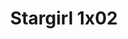 ---
layout: episodios
title: "Stargirl 1x02"
url_serie_padre: 'stargirl/temporada-1'
category: 'series'
capitulo: 'yes'
anio: '2020'
prev: 'capitulo-1'
proximo: 'capitulo-3'
sandbox: allow-same-origin allow-forms
idioma: 'Latino'
calidad: 'Full HD'
fuente: 'cueva'
reproductores_otros: ["https://gdriveplayer.me/embed2.php?link=4gwAzx%252F1tu47WmTNGVOFJQp3xiftoTMI3VnBbnlD7Qe4lJ9l6AM3lxB0wgh7xpu99sjGp8JdZR%252FNKBFyCABNnEiGRd52Ht0L7xrWARfxH9LnlO0QkuS20y7yDW2fBPQvC8zUzLKsPh21ZM3uZD4H0%252FYqI%252BVkWbcDnDs4LMCl8RigmTJnsfwIJt7MtylZh%252F51xF59Mc7Moj550aSLGyS89A","Subtitulado","https://player.premiumstream.live/player.php?id=NTA0Mw&sub=","Subtitulado","https://gdriveplayer.me/embed2.php?link=wBK991zSiJcd%252FrXgCXJ6ZQlDUK1jStyiyC6DLszAdvvx6XMaybOnS%252F40WteReR8dkm0CH559dRSFXjck%252BbmHWqIeuvLQDZ7IrzX3wRaxZnIWSXjrPnwqivcwK1eWav2%252BCicwcdibDAiviAeTej6aHWG6NswKZk1fe1jeYRW%252F1vcTm9DiSO2EOrPo3Admg9NfEWq%252BWwkjrKlfGgfkyGEHY3","Subtitulado","https://mstream.press/xb805eoxnd6r","Subtitulado"]
reproductores_fembed: ["https://feurl.com/v/2e06xu223pe5jgk","Subtitulado","https://feurl.com/v/y25zlseen7gxw31","Subtitulado","https://fembed.live/v/13l-6cjjkrj0j0k?hls4=yes","Subtitulado","https://feurl.com/v/wg8pybnndgerpyq","Subtitulado"]
reproductor: fembed
clasificacion: '+10'
tags:
- Ciencia-Ficcion
---